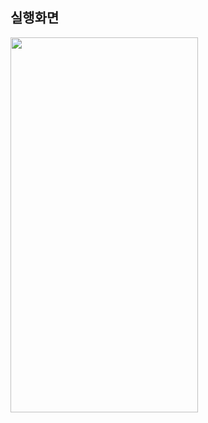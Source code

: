 ## 실행화면

<img src="https://user-images.githubusercontent.com/62470991/235884577-02befc29-6207-4392-a896-6e6ae65a09f3.gif" width="300" height="600"/>


